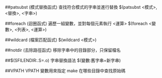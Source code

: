 ##patsubst (模式替換函式)
查找符合模式的字串並進行替換
$(patsubst <模式>, <替換>, <字串>)

##foreach (迴圈函式)
遍歷一組變數，並對每個元素執行 <運算>
$(foreach <變數>, <列表>, <運算>)

##wildcard (檔案匹配函式)
$(wildcard <模式>)

##notdir (去除路徑函式)
移除字串中的目錄部分，只保留檔名

##$(SFILENDIR:.S=.o)
字串替換語法
$(變數:舊字串=新字串)

##VPATH
VPATH 變數用來指定 make 在哪些目錄中查找原始碼 
